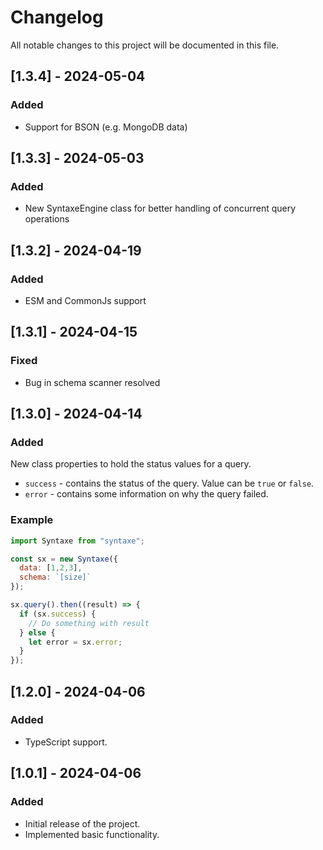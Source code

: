 # Changelog

All notable changes to this project will be documented in this file.

## [1.3.4] - 2024-05-04

### Added

- Support for BSON (e.g. MongoDB data)

## [1.3.3] - 2024-05-03

### Added

- New SyntaxeEngine class for better handling of concurrent query operations

## [1.3.2] - 2024-04-19

### Added

- ESM and CommonJs support

## [1.3.1] - 2024-04-15

### Fixed

- Bug in schema scanner resolved

## [1.3.0] - 2024-04-14

### Added

New class properties to hold the status values for a query.
- `success` - contains the status of the query. Value can be `true` or `false`.
- `error` - contains some information on why the query failed.

### Example
```js
import Syntaxe from "syntaxe";

const sx = new Syntaxe({
  data: [1,2,3],
  schema: `[size]`
});

sx.query().then((result) => {
  if (sx.success) {
    // Do something with result
  } else {
    let error = sx.error;
  }
});
```

## [1.2.0] - 2024-04-06

### Added

- TypeScript support.

## [1.0.1] - 2024-04-06

### Added

- Initial release of the project.
- Implemented basic functionality.
